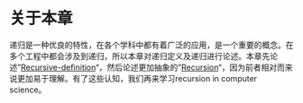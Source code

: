 # 关于本章

递归是一种优良的特性，在各个学科中都有着广泛的应用，是一个重要的概念。在多个工程中都会涉及到递归，所以本章对递归定义及递归进行论述。本章先论述”[Recursive-definition](./Recursive-definition.md)“，然后论述更加抽象的”[Recursion](./Recursion.md)“，因为前者相对而来说更加易于理解。有了这些认知，我们再来学习recursion in computer science。

